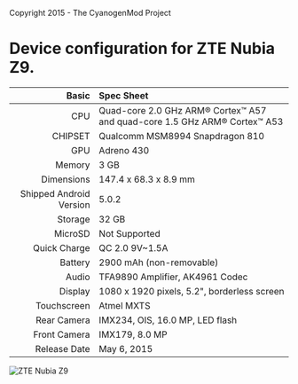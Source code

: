 Copyright 2015 - The CyanogenMod Project

Device configuration for ZTE Nubia Z9.
=====================================

Basic   | Spec Sheet
-------:|:-------------------------
CPU     | Quad-core 2.0 GHz ARM® Cortex™ A57 and quad-core 1.5 GHz ARM® Cortex™ A53
CHIPSET | Qualcomm MSM8994 Snapdragon 810
GPU     | Adreno 430
Memory  | 3 GB
Dimensions | 147.4 x 68.3 x 8.9 mm
Shipped Android Version | 5.0.2
Storage | 32 GB
MicroSD | Not Supported
Quick Charge | QC 2.0 9V~1.5A
Battery | 2900 mAh (non-removable)
Audio | TFA9890 Amplifier, AK4961 Codec
Display | 1080 x 1920 pixels, 5.2", borderless screen
Touchscreen | Atmel MXTS
Rear Camera  | IMX234, OIS, 16.0 MP, LED flash
Front Camera | IMX179, 8.0 MP
Release Date | May 6, 2015

![ZTE Nubia Z9](http://static.nubia.cn/product/z9/images/gallery/z9_02.jpg "ZTE Nubia Z9")
